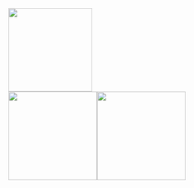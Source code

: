 

<img height="170em"  styles="border-radius:30em;" src="https://gifimage.net/wp-content/uploads/2018/04/programming-gif-9.gif"/>

<div style="display:flex;">
 <img height="180em" src="https://github-readme-stats.vercel.app/api/top-langs/?username=lauriciodev&layout=compact&langs_count=7&theme=cobalt"/>
 <img height="180em" src="https://github-readme-stats.vercel.app/api?username=lauriciodev&show_icons=true&theme=cobalt&include_all_commits=true&count_private=true"/> 
 </div>

